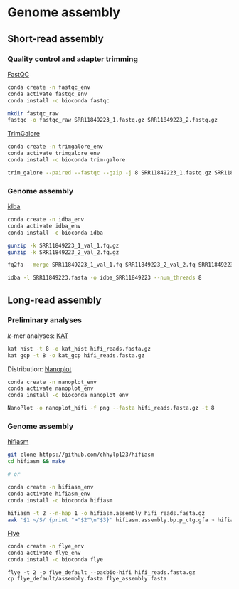 # Genome assembly

## Short-read assembly

### Quality control and adapter trimming 

[FastQC](https://github.com/s-andrews/FastQC)
```sh
conda create -n fastqc_env 
conda activate fastqc_env
conda install -c bioconda fastqc
```
```sh
mkdir fastqc_raw
fastqc -o fastqc_raw SRR11849223_1.fastq.gz SRR11849223_2.fastq.gz
```

[TrimGalore](https://github.com/FelixKrueger/TrimGalore)
```sh
conda create -n trimgalore_env
conda activate trimgalore_env
conda install -c bioconda trim-galore
```
```sh
trim_galore --paired --fastqc --gzip -j 8 SRR11849223_1.fastq.gz SRR11849223_2.fastq.gz
```

### Genome assembly

[idba](https://github.com/loneknightpy/idba)
```sh
conda create -n idba_env
conda activate idba_env
conda install -c bioconda idba
```
```sh
gunzip -k SRR11849223_1_val_1.fq.gz
gunzip -k SRR11849223_2_val_2.fq.gz

fq2fa --merge SRR11849223_1_val_1.fq SRR11849223_2_val_2.fq SRR11849223.fasta

idba -l SRR11849223.fasta -o idba_SRR11849223 --num_threads 8
```

## Long-read assembly

### Preliminary analyses 

*k*-mer analyses: [KAT](https://github.com/TGAC/KAT)
```sh
kat hist -t 8 -o kat_hist hifi_reads.fasta.gz
kat gcp -t 8 -o kat_gcp hifi_reads.fasta.gz
```

Distribution: [Nanoplot](https://github.com/wdecoster/NanoPlot)
```sh
conda create -n nanoplot_env 
conda activate nanoplot_env 
conda install -c bioconda nanoplot_env
```
```sh
NanoPlot -o nanoplot_hifi -f png --fasta hifi_reads.fasta.gz -t 8
```

### Genome assembly

[hifiasm](https://github.com/chhylp123/hifiasm)
```sh
git clone https://github.com/chhylp123/hifiasm
cd hifiasm && make

# or

conda create -n hifiasm_env 
conda activate hifiasm_env
conda install -c bioconda hifiasm
```
```sh
hifiasm -t 2 --n-hap 1 -o hifiasm.assembly hifi_reads.fasta.gz
awk '$1 ~/S/ {print ">"$2"\n"$3}' hifiasm.assembly.bp.p_ctg.gfa > hifiasm.assembly.fasta
```

[Flye](https://github.com/fenderglass/Flye) 
```sh
conda create -n flye_env
conda activate flye_env
conda install -c bioconda flye
```
```
flye -t 2 -o flye_default --pacbio-hifi hifi_reads.fasta.gz 
cp flye_default/assembly.fasta flye_assembly.fasta
```
